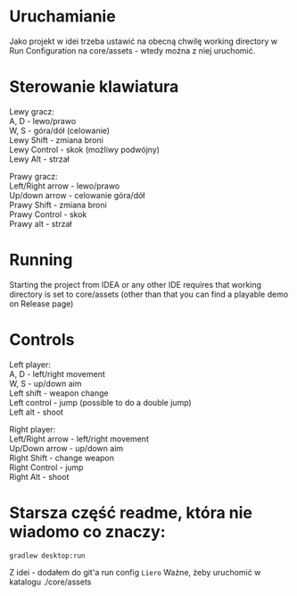 # Uruchamianie
Jako projekt w idei trzeba ustawić na obecną chwilę working directory w Run Configuration na core/assets - wtedy można z niej uruchomić.

# Sterowanie klawiatura
Lewy gracz:  
A, D - lewo/prawo  
W, S - góra/dół (celowanie)  
Lewy Shift - zmiana broni  
Lewy Control - skok (możliwy podwójny)  
Lewy Alt - strzał  

Prawy gracz:  
Left/Right arrow - lewo/prawo  
Up/down arrow - celowanie góra/dół  
Prawy Shift - zmiana broni  
Prawy Control - skok  
Prawy alt - strzał  

# Running
Starting the project from IDEA or any other IDE requires that working directory is set to core/assets (other than that you can find a playable demo on Release page)  
  
# Controls  
Left player:  
A, D - left/right movement  
W, S - up/down aim  
Left shift - weapon change  
Left control - jump (possible to do a double jump)  
Left alt - shoot  
  
Right player:  
Left/Right arrow - left/right movement  
Up/Down arrow - up/down aim  
Right Shift - change weapon  
Right Control - jump  
Right Alt - shoot  
  
# Starsza część readme, która nie wiadomo co znaczy:
```
gradlew desktop:run
```

Z idei - dodałem do git'a run config `Liero`
Ważne, żeby uruchomić w katalogu ./core/assets
